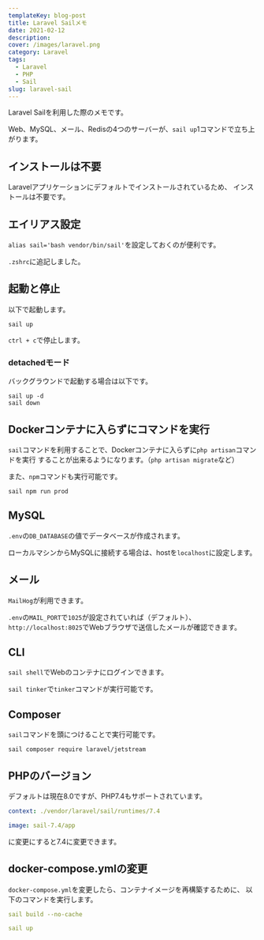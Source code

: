 ```yaml
---
templateKey: blog-post
title: Laravel Sailメモ
date: 2021-02-12
description:
cover: /images/laravel.png
category: Laravel
tags:
  - Laravel
  - PHP
  - Sail
slug: laravel-sail
---
```


Laravel Sailを利用した際のメモです。

Web、MySQL、メール、Redisの4つのサーバーが、`sail up`1コマンドで立ち上がります。

## インストールは不要

Laravelアプリケーションにデフォルトでインストールされているため、
インストールは不要です。

## エイリアス設定

`alias sail='bash vendor/bin/sail'`を設定しておくのが便利です。

`.zshrc`に追記しました。

## 起動と停止

以下で起動します。

```shell
sail up
```

`ctrl + c`で停止します。

### detachedモード

バックグラウンドで起動する場合は以下です。

```shell
sail up -d
sail down
```

## Dockerコンテナに入らずにコマンドを実行

`sail`コマンドを利用することで、Dockerコンテナに入らずに`php artisan`コマンドを実行
することが出来るようになります。（`php artisan migrate`など）

また、`npm`コマンドも実行可能です。

`sail npm run prod`

## MySQL

`.env`の`DB_DATABASE`の値でデータベースが作成されます。

ローカルマシンからMySQLに接続する場合は、hostを`localhost`に設定します。

## メール

`MailHog`が利用できます。

`.env`の`MAIL_PORT`で`1025`が設定されていれば（デフォルト）、
`http://localhost:8025`でWebブラウザで送信したメールが確認できます。

## CLI

`sail shell`でWebのコンテナにログインできます。

`sail tinker`で`tinker`コマンドが実行可能です。

## Composer

`sail`コマンドを頭につけることで実行可能です。

```shell
sail composer require laravel/jetstream
```

## PHPのバージョン

デフォルトは現在8.0ですが、PHP7.4もサポートされています。

```yaml
context: ./vendor/laravel/sail/runtimes/7.4
```

```yaml
image: sail-7.4/app
```

に変更にすると7.4に変更できます。

## docker-compose.ymlの変更

`docker-compose.yml`を変更したら、コンテナイメージを再構築するために、
以下のコマンドを実行します。

```yaml
sail build --no-cache

sail up
```
